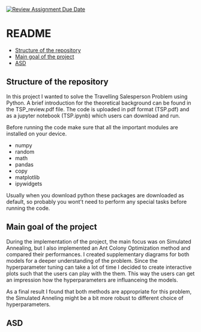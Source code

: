 [![Review Assignment Due Date](https://classroom.github.com/assets/deadline-readme-button-24ddc0f5d75046c5622901739e7c5dd533143b0c8e959d652212380cedb1ea36.svg)](https://classroom.github.com/a/foXtNvtG)


# README

- [Structure of the repository](#heading)
- [Main goal of the project](#Main-goal-of-the-project)
- [ASD](#ASD)

## Structure of the repository

In this project I wanted to solve the Travelling Salesperson Problem using Python. A brief introduction for the theoretical background can be found in the TSP_review.pdf file. The code is uploaded in pdf format (TSP.pdf) and as a jupyter notebook (TSP.ipynb) which users can download and run.

Before running the code make sure that all the important modules are installed on your device.
- numpy
- random
- math
- pandas
- copy
- matplotlib
- ipywidgets

Usually when you download python these packages are downloaded as default, so probably you wont't need to perform any special tasks before running the code.

## Main goal of the project

During the implementation of the project, the main focus was on Simulated Annealing, but I also implemented an Ant Colony Optimization method and compared their performances. I created supplementary diagrams for both models for a deeper understanding of the problem. Since the hyperparameter tuning can take a lot of time I decided to create interactive plots such that the users can play with the them. This way the users can get an impression how the hyperparameters are influanceing the models. 

As a final result I found that both methods are appropriate for this problem, the Simulated Anneling might be a bit more robust to different choice of hyperparameters.

## ASD


